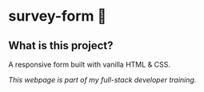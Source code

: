 # survey-form :page_with_curl:

## What is this project?

A responsive form built with vanilla HTML & CSS.

*This webpage is part of my full-stack developer training.*
